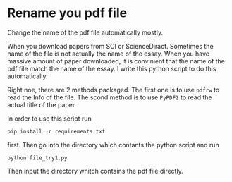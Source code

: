 # Rename you pdf file

Change the name of the pdf file automatically mostly.

When you download papers from SCI or ScienceDiract. Sometimes the name of the file is not actually the name of the essay. When you have massive amount of paper downloaded, it is convinient that the name of the pdf file match the name of the essay. I write this python script to do this automatically.

Right noe, there are 2 methods packaged. The first one is to use `pdfrw` to read the Info of the file. The scond method is to use `PyPDF2` to read the actual title of the paper.

In order to use this script run

```python
pip install -r requirements.txt
```

first. Then go into the directory which contants the python script and run 

```
python file_try1.py
```

Then input the directory whitch contains the pdf file directly.

